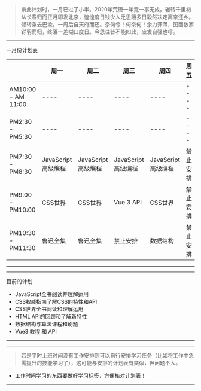 > 撰此计划时，一月已过了小半。2020年荒唐一年竟一事无成。辗转千里初从长春归而正月即发北京，惶惶度日钱少人乏思踱多日毅然决定离京还乡。倾转乘去巴渝，一周后自天府而还。奈何兮！何奈何！余力菲薄，图面数家铩羽而归，终落一差糊口度日。今思往昔不能如此，应发自强也呼。

---
一月份计划表

|  | 周一 | 周二 | 周三 | 周四 | 周五 | 周六 | 周日 |
| ---- | ---- | ---- | ---- | ---- | ---- | ---- | ---- |  
| AM10:00 - AM 11:00 | ---- | ---- | ---- | ---- | ---- | JavaScript高级编程 | CSS世界 |
| PM2:30 - PM5:30| ---- | ---- | ---- | ---- | ---- | Vue 3 API | 禁止安排 |
| PM7:30 - PM8:30 | JavaScript高级编程 | JavaScript高级编程 | JavaScript高级编程 | JavaScript高级编程 | 禁止安排 | JavaScript高级编程 | Vue 3 API |
| PM9:00 - PM10:00 | CSS世界 | CSS世界 | Vue 3 API | CSS世界 | 禁止安排 | HTML API | Vue3 API |
| PM10:30 - PM11:30 | 鲁迅全集 | 鲁迅全集 | 禁止安排 | 数据结构 | 禁止安排 | 数据结构 | 禁止安排 |
---

---
目前的计划
- JavaScript全书阅读并理解运用
- CSS权威指南了解CSS的特性和API
- CSS世界全书阅读和理解运用
- HTML API的回顾和了解新特性
- 数据结构与算法课程和刷题
- Vue3 教程 和 API
---
---
> 若是平时上班时间没有工作安排则可以自行安排学习任务（比如将工作中急需提升的技能学习了），这可能与安排的计划表有类似，但问题不大。

- 工作时间学习的东西要做好学习标签，方便核对计划表！
---